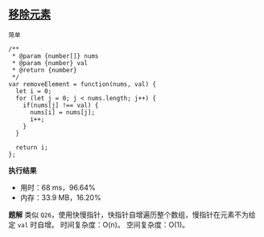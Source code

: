 ## [移除元素](https://leetcode-cn.com/problems/remove-element/submissions/)

`简单`

```
/**
 * @param {number[]} nums
 * @param {number} val
 * @return {number}
 */
var removeElement = function(nums, val) {  
  let i = 0;
  for (let j = 0; j < nums.length; j++) {
    if(nums[j] !== val) {
      nums[i] = nums[j];
      i++;
    }
  }
  
  return i;
};
 ```
**执行结果**
- 用时：68 ms，96.64%
- 内存：33.9 MB，16.20%

**题解**
类似 `Q26`，使用快慢指针，快指针自增遍历整个数组，慢指针在元素不为给定 `val` 时自增。
时间复杂度：O(n)。
空间复杂度：O(1)。

